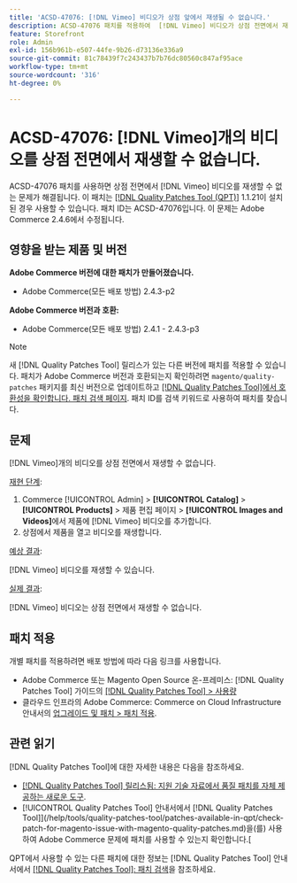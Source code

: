 ```yaml
---
title: 'ACSD-47076: [!DNL Vimeo] 비디오가 상점 앞에서 재생될 수 없습니다.'
description: ACSD-47076 패치를 적용하여  [!DNL Vimeo] 비디오가 상점 전면에서 재생될 수 없는 Adobe Commerce 문제를 해결합니다.
feature: Storefront
role: Admin
exl-id: 156b961b-e507-44fe-9b26-d73136e336a9
source-git-commit: 81c78439f7c243437b7b76dc80560c847af95ace
workflow-type: tm+mt
source-wordcount: '316'
ht-degree: 0%

---
```


# ACSD-47076: [!DNL Vimeo]개의 비디오를 상점 전면에서 재생할 수 없습니다.

ACSD-47076 패치를 사용하면 상점 전면에서 [!DNL Vimeo] 비디오를 재생할 수 없는 문제가 해결됩니다. 이 패치는 [[!DNL Quality Patches Tool (QPT)]](https://experienceleague.adobe.com/en/docs/commerce-knowledge-base/kb/announcements/commerce-announcements/magento-quality-patches-released-new-tool-to-self-serve-quality-patches) 1.1.21이 설치된 경우 사용할 수 있습니다. 패치 ID는 ACSD-47076입니다. 이 문제는 Adobe Commerce 2.4.6에서 수정됩니다.

## 영향을 받는 제품 및 버전

**Adobe Commerce 버전에 대한 패치가 만들어졌습니다.**

* Adobe Commerce(모든 배포 방법) 2.4.3-p2

**Adobe Commerce 버전과 호환:**

* Adobe Commerce(모든 배포 방법) 2.4.1 - 2.4.3-p3

>[!NOTE]
>
>새 [!DNL Quality Patches Tool] 릴리스가 있는 다른 버전에 패치를 적용할 수 있습니다. 패치가 Adobe Commerce 버전과 호환되는지 확인하려면 `magento/quality-patches` 패키지를 최신 버전으로 업데이트하고 [[!DNL Quality Patches Tool]에서 호환성을 확인합니다. 패치 검색 페이지](https://experienceleague.adobe.com/tools/commerce-quality-patches/index.html). 패치 ID를 검색 키워드로 사용하여 패치를 찾습니다.

## 문제

[!DNL Vimeo]개의 비디오를 상점 전면에서 재생할 수 없습니다.

<u>재현 단계</u>:

1. Commerce [!UICONTROL Admin] > **[!UICONTROL Catalog]** > **[!UICONTROL Products]** > 제품 편집 페이지 > **[!UICONTROL Images and Videos]**&#x200B;에서 제품에 [!DNL Vimeo] 비디오를 추가합니다.
1. 상점에서 제품을 열고 비디오를 재생합니다.

<u>예상 결과</u>:

[!DNL Vimeo] 비디오를 재생할 수 있습니다.

<u>실제 결과</u>:

[!DNL Vimeo] 비디오는 상점 전면에서 재생할 수 없습니다.

## 패치 적용

개별 패치를 적용하려면 배포 방법에 따라 다음 링크를 사용합니다.

* Adobe Commerce 또는 Magento Open Source 온-프레미스: [!DNL Quality Patches Tool] 가이드의 [[!DNL Quality Patches Tool] > 사용량](/help/tools/quality-patches-tool/usage.md)
* 클라우드 인프라의 Adobe Commerce: Commerce on Cloud Infrastructure 안내서의 [업그레이드 및 패치 > 패치 적용](https://experienceleague.adobe.com/docs/commerce-cloud-service/user-guide/develop/upgrade/apply-patches.html).

## 관련 읽기

[!DNL Quality Patches Tool]에 대한 자세한 내용은 다음을 참조하세요.

* [[!DNL Quality Patches Tool] 릴리스됨: 지원 기술 자료에서 품질 패치를 자체 제공하는 새로운 도구](https://experienceleague.adobe.com/en/docs/commerce-knowledge-base/kb/announcements/commerce-announcements/magento-quality-patches-released-new-tool-to-self-serve-quality-patches).
* [!UICONTROL Quality Patches Tool] 안내서에서  [!DNL Quality Patches Tool]](/help/tools/quality-patches-tool/patches-available-in-qpt/check-patch-for-magento-issue-with-magento-quality-patches.md)을(를) 사용하여 Adobe Commerce 문제에 패치를 사용할 수 있는지 확인합니다.[


QPT에서 사용할 수 있는 다른 패치에 대한 정보는 [!DNL Quality Patches Tool] 안내서에서 [[!DNL Quality Patches Tool]: 패치 검색](https://experienceleague.adobe.com/tools/commerce-quality-patches/index.html)을 참조하세요.
